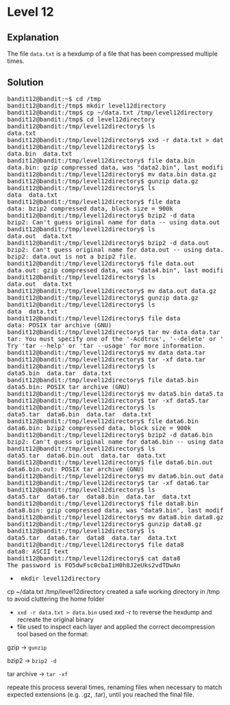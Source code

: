 # Level 12

## Explanation 

The file `data.txt` is a hexdump of a file that has been compressed multiple times.

## Solution
<pre>
bandit12@bandit:~$ cd /tmp
bandit12@bandit:/tmp$ mkdir level12directory
bandit12@bandit:/tmp$ cp ~/data.txt /tmp/level12directory
bandit12@bandit:/tmp$ cd level12directory
bandit12@bandit:/tmp/level12directory$ ls
data.txt
bandit12@bandit:/tmp/level12directory$ xxd -r data.txt > data.bin
bandit12@bandit:/tmp/level12directory$ ls
data.bin  data.txt
bandit12@bandit:/tmp/level12directory$ file data.bin
data.bin: gzip compressed data, was "data2.bin", last modified: Fri Aug 15 13:15:53 2025, max compression, from Unix, original size modulo 2^32 584
bandit12@bandit:/tmp/level12directory$ mv data.bin data.gz
bandit12@bandit:/tmp/level12directory$ gunzip data.gz
bandit12@bandit:/tmp/level12directory$ ls
data  data.txt
bandit12@bandit:/tmp/level12directory$ file data
data: bzip2 compressed data, block size = 900k
bandit12@bandit:/tmp/level12directory$ bzip2 -d data
bzip2: Can't guess original name for data -- using data.out
bandit12@bandit:/tmp/level12directory$ ls
data.out  data.txt
bandit12@bandit:/tmp/level12directory$ bzip2 -d data.out
bzip2: Can't guess original name for data.out -- using data.out.out
bzip2: data.out is not a bzip2 file.
bandit12@bandit:/tmp/level12directory$ file data.out
data.out: gzip compressed data, was "data4.bin", last modified: Fri Aug 15 13:15:53 2025, max compression, from Unix, original size modulo 2^32 20480
bandit12@bandit:/tmp/level12directory$ ls
data.out  data.txt
bandit12@bandit:/tmp/level12directory$ mv data.out data.gz
bandit12@bandit:/tmp/level12directory$ gunzip data.gz
bandit12@bandit:/tmp/level12directory$ ls
data  data.txt
bandit12@bandit:/tmp/level12directory$ file data
data: POSIX tar archive (GNU)
bandit12@bandit:/tmp/level12directory$ tar mv data data.tar
tar: You must specify one of the '-Acdtrux', '--delete' or '--test-label' options
Try 'tar --help' or 'tar --usage' for more information.
bandit12@bandit:/tmp/level12directory$ mv data data.tar
bandit12@bandit:/tmp/level12directory$ tar -xf data.tar
bandit12@bandit:/tmp/level12directory$ ls
data5.bin  data.tar  data.txt
bandit12@bandit:/tmp/level12directory$ file data5.bin
data5.bin: POSIX tar archive (GNU)
bandit12@bandit:/tmp/level12directory$ mv data5.bin data5.tar
bandit12@bandit:/tmp/level12directory$ tar -xf data5.tar
bandit12@bandit:/tmp/level12directory$ ls
data5.tar  data6.bin  data.tar  data.txt
bandit12@bandit:/tmp/level12directory$ file data6.bin
data6.bin: bzip2 compressed data, block size = 900k
bandit12@bandit:/tmp/level12directory$ bzip2 -d data6.bin
bzip2: Can't guess original name for data6.bin -- using data6.bin.out
bandit12@bandit:/tmp/level12directory$ ls
data5.tar  data6.bin.out  data.tar  data.txt
bandit12@bandit:/tmp/level12directory$ file data6.bin.out
data6.bin.out: POSIX tar archive (GNU)
bandit12@bandit:/tmp/level12directory$ mv data6.bin.out data6.tar
bandit12@bandit:/tmp/level12directory$ tar -xf data6.tar
bandit12@bandit:/tmp/level12directory$ ls
data5.tar  data6.tar  data8.bin  data.tar  data.txt
bandit12@bandit:/tmp/level12directory$ file data8.bin
data8.bin: gzip compressed data, was "data9.bin", last modified: Fri Aug 15 13:15:53 2025, max compression, from Unix, original size modulo 2^32 49
bandit12@bandit:/tmp/level12directory$ mv data8.bin data8.gz
bandit12@bandit:/tmp/level12directory$ gunzip data8.gz
bandit12@bandit:/tmp/level12directory$ ls
data5.tar  data6.tar  data8  data.tar  data.txt
bandit12@bandit:/tmp/level12directory$ file data8
data8: ASCII text
bandit12@bandit:/tmp/level12directory$ cat data8
The password is FO5dwFsc0cbaIiH0h8J2eUks2vdTDwAn
</pre>


- <pre> mkdir level12directory 
cp ~/data.txt /tmp/level12directory 
</pre> 
created a safe working directory in /tmp to avoid cluttering the home folder
- `xxd -r data.txt > data.bin` used xxd -r to reverse the hexdump and recreate the original binary
- file used to inspect each layer and applied the correct decompression tool based on the format:

gzip → `gunzip`

bzip2 → `bzip2 -d`

tar archive → `tar -xf`

repeate this process several times, renaming files when necessary to match expected extensions (e.g. .gz, .tar), until you reached the final file.
